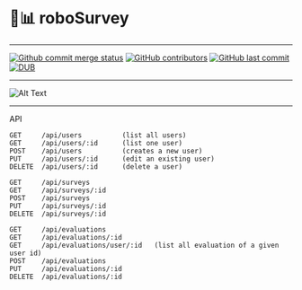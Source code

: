 # 🤖📊 roboSurvey
***
[![Github commit merge status](https://img.shields.io/github/commit-status/badges/shields/master/5d4ab86b1b5ddfb3c4a70a70bd19932c52603b8c.svg)](https://github.com/ofuen/roboSurvey)
[![GitHub contributors](https://img.shields.io/github/contributors/ofuen/roboSurvey.svg)](https://github.com/Dsalazar9/Project-2/)
[![GitHub last commit](https://img.shields.io/github/last-commit/ofuen/roboSurvey.svg)](https://github.com/Dsalazar9/Project-2/)
[![DUB](https://img.shields.io/dub/l/vibe-d.svg)](https://opensource.org/licenses/MIT)
***
![Alt Text](https://cdn.dribbble.com/users/37530/screenshots/2937858/drib_blink_bot.gif)

***
API
```
GET     /api/users          (list all users)
GET     /api/users/:id      (list one user)
POST    /api/users          (creates a new user)
PUT     /api/users/:id      (edit an existing user)
DELETE  /api/users/:id      (delete a user)

GET     /api/surveys
GET     /api/surveys/:id
POST    /api/surveys
PUT     /api/surveys/:id
DELETE  /api/surveys/:id

GET     /api/evaluations
GET     /api/evaluations/:id
GET     /api/evaluations/user/:id   (list all evaluation of a given user id)
POST    /api/evaluations
PUT     /api/evaluations/:id
DELETE  /api/evaluations/:id
```
